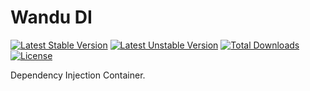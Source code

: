 Wandu DI
===

[![Latest Stable Version](https://poser.pugx.org/wandu/di/v/stable.svg)](https://packagist.org/packages/wandu/di)
[![Latest Unstable Version](https://poser.pugx.org/wandu/di/v/unstable.svg)](https://packagist.org/packages/wandu/di)
[![Total Downloads](https://poser.pugx.org/wandu/di/downloads.svg)](https://packagist.org/packages/wandu/di)
[![License](https://poser.pugx.org/wandu/di/license.svg)](https://packagist.org/packages/wandu/di)

Dependency Injection Container.

